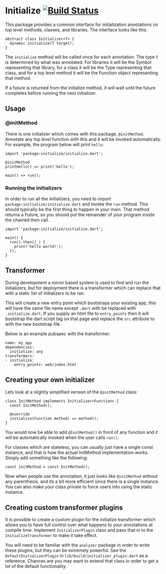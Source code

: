 # Initialize [![Build Status](https://travis-ci.org/dart-lang/initialize.svg?branch=master)](https://travis-ci.org/dart-lang/initialize)

This package provides a common interface for initialization annotations on top
level methods, classes, and libraries. The interface looks like this:

    abstract class Initializer<T> {
      dynamic initialize(T target);
    }

The `initialize` method will be called once for each annotation. The type `T` is
determined by what was annotated. For libraries it will be the Symbol
representing that library, for a class it will be the Type representing that
class, and for a top level method it will be the Function object representing
that method.

If a future is returned from the initialize method, it will wait until the future
completes before running the next initializer.

## Usage

### @initMethod

There is one initializer which comes with this package, `@initMethod`. Annotate
any top level function with this and it will be invoked automatically. For
example, the program below will print `hello`:

    import 'package:initialize/initialize.dart';
    
    @initMethod
    printHello() => print('hello');
    
    main() => run();

### Running the initializers

In order to run all the initializers, you need to import
`package:initialize/initialize.dart` and invoke the `run` method. This should
typically be the first thing to happen in your main. That method returns a Future,
so you should put the remainder of your program inside the chained then call.

    import 'package:initialize/initialize.dart';
    
    main() {
      run().then((_) {
        print('hello world!');
      });
    }

## Transformer

During development a mirror based system is used to find and run the initializers,
but for deployment there is a transformer which can replace that with a static list
of initializers to be ran.

This will create a new entry point which bootstraps your existing app, this will
have the same file name except `.dart` with be replaced with `.initialize.dart`.
If you supply an html file to `entry_points` then it will bootstrap the dart
script tag on that page and replace the `src` attribute to with the new
bootstrap file.

Below is an example pubspec with the transformer:

    name: my_app
    dependencies:
      initialize: any
    transformers:
    - initialize:
        entry_points: web/index.html

## Creating your own initializer

Lets look at a slightly simplified version of the `@initMethod` class:

    class InitMethod implements Initializer<Function> {
      const InitMethod();
    
      @override
      initialize(Function method) => method();
    }

You would now be able to add `@InitMethod()` in front of any function and it
will be automatically invoked when the user calls `run()`.

For classes which are stateless, you can usually just have a single const
instance, and that is how the actual InitMethod implementation works. Simply add
something like the following:

    const initMethod = const InitMethod();

Now when people use the annotation, it just looks like `@initMethod` without any
parenthesis, and its a bit more efficient since there is a single instance. You
can also make your class private to force users into using the static instance.

## Creating custom transformer plugins

It is possible to create a custom plugin for the initialize transformer which
allows you to have full control over what happens to your annotations at compile
time. Implement `InitializerPlugin` class and pass that in to the
`InitializeTransformer` to make it take effect.

You will need to be familiar with the `analyzer` package in order to write these
plugins, but they can be extremely powerful. See the `DefaultInitializerPlugin`
in `lib/build/initializer_plugin.dart` as a reference. Chances are you may want
to extend that class in order to get a lot of the default functionality.
